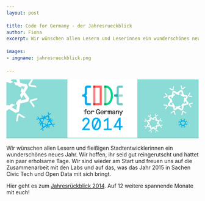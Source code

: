 ```yaml
---
layout: post

title: Code for Germany - der Jahresrueckblick
author: Fiona
excerpt: Wir wünschen allen Lesern und Leserinnen ein wunderschönes neues Jahr!

images:
- imgname: jahresrueckblick.png

---
```

![jahresrueckblick](/assets/blog/jahresrueckblick.png) 

Wir wünschen allen Lesern und fleißigen Stadtentwicklerinnen ein wunderschönes neues Jahr. Wir hoffen, ihr seid gut reingerutscht und hattet ein paar erholsame Tage. Wir sind wieder am Start und freuen uns auf die Zusammenarbeit mit den Labs und auf das, was das Jahr 2015 in Sachen Civic Tech und Open Data mit sich bringt. 

Hier geht es zum [Jahresrückblick 2014][]. Auf 12 weitere spannende Monate mit euch! 

[Jahresrückblick 2014]: http://2014de.codefor.de